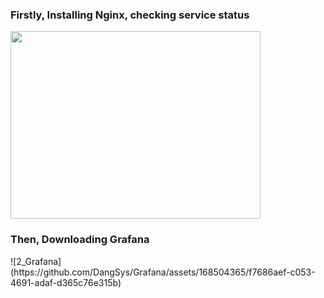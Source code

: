 
<h3>Firstly, Installing Nginx, checking service status</h1>

<img src="https://github.com/DangSys/Grafana/assets/168504365/575f4fd4-093f-4638-aa2a-2355d0621209" width=400, height=300/>

<h3>Then, Downloading Grafana</h3>
![2_Grafana](https://github.com/DangSys/Grafana/assets/168504365/f7686aef-c053-4691-adaf-d365c76e315b)
